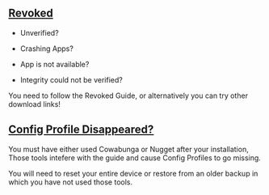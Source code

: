 ## [Revoked](accent://)

- Unverified?

- Crashing Apps? 

- App is not available? 

- Integrity could not be verified? 

You need to follow the Revoked Guide, or alternatively you can try other download links!

## [Config Profile Disappeared?](accent://)

You must have either used Cowabunga or Nugget after your installation, Those tools intefere with the guide and cause Config Profiles to go missing.

You will need to reset your entire device or restore from an older backup in which you have not used those tools.
